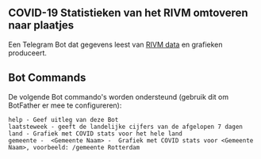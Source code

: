 ## COVID-19 Statistieken van het RIVM omtoveren naar plaatjes

Een Telegram Bot dat gegevens leest van [RIVM data](https://data.rivm.nl/covid-19/COVID-19_aantallen_gemeente_per_dag.json) en grafieken produceert.

## Bot Commands

De volgende Bot commando's worden ondersteund (gebruik dit om BotFather er mee te configureren):
```
help - Geef uitleg van deze Bot
laatsteweek - geeft de landelijke cijfers van de afgelopen 7 dagen 
land - Grafiek met COVID stats voor het hele land
gemeente -  <Gemeente Naam> -  Grafiek met COVID stats voor <Gemeente Naam>, voorbeeld: /gemeente Rotterdam
```